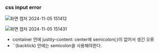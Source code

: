 ###  css input error

![화면 캡처 2024-11-05 151412](https://github.com/user-attachments/assets/9028b079-6701-4de5-9ff1-c84299061b07)

![화면 캡처 2024-11-05 151431](https://github.com/user-attachments/assets/4e355196-7afc-45ac-bb4d-54b0254cc9d4)

- container 안에 justity-content: center에 semicolon(;)이 없어서 생긴 오류
-  ``(backtick) 안에는 semicolon을 사용해야한다.
